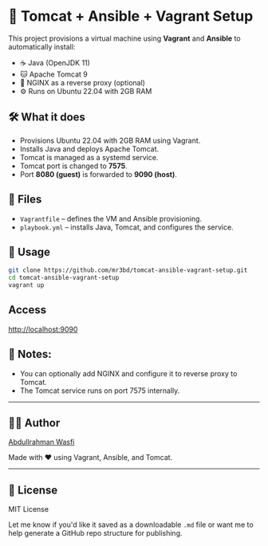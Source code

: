 # 🚀 Tomcat + Ansible + Vagrant Setup

This project provisions a virtual machine using **Vagrant** and **Ansible** to automatically install:

- ☕ Java (OpenJDK 11)
- 🐱 Apache Tomcat 9
- 🔁 NGINX as a reverse proxy (optional)
- ⚙️ Runs on Ubuntu 22.04 with 2GB RAM

## 🛠️ What it does

- Provisions Ubuntu 22.04 with 2GB RAM using Vagrant.
- Installs Java and deploys Apache Tomcat.
- Tomcat is managed as a systemd service.
- Tomcat port is changed to **7575**.
- Port **8080 (guest)** is forwarded to **9090 (host)**.

## 📂 Files

- `Vagrantfile` – defines the VM and Ansible provisioning.
- `playbook.yml` – installs Java, Tomcat, and configures the service.

## 🚀 Usage

```bash
git clone https://github.com/mr3bd/tomcat-ansible-vagrant-setup.git
cd tomcat-ansible-vagrant-setup
vagrant up
```

##  Access

[http://localhost:9090](http://localhost:9090)


## 📌 Notes:
- You can optionally add NGINX and configure it to reverse proxy to Tomcat.
- The Tomcat service runs on port 7575 internally.

----

## 👨‍💻 Author

[Abdullrahman Wasfi](https://www.linkedin.com/in/abdullrahmanwasfi)

Made with ❤️ using Vagrant, Ansible, and Tomcat.

---

## 📄 License

MIT License

Let me know if you'd like it saved as a downloadable `.md` file or want me to help generate a GitHub repo structure for publishing.